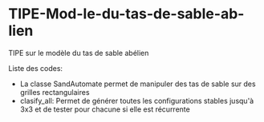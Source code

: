 # TIPE-Mod-le-du-tas-de-sable-ab-lien
TIPE sur le modèle du tas de sable abélien


Liste des codes:
- La classe SandAutomate permet de manipuler des tas de sable sur des grilles rectangulaires
- clasify_all: Permet de générer toutes les configurations stables jusqu'à 3x3 et de tester pour chacune si elle est récurrente
